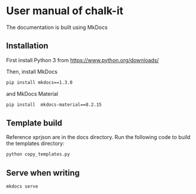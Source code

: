 # User manual of chalk-it

The documentation is built using MkDocs

## Installation

First install Python 3 from <https://www.python.org/downloads/>

Then, install MkDocs

```sh
pip install mkdocs==1.3.0
```

and MkDocs Material

```sh
pip install  mkdocs-material==8.2.15
```

## Template build

Reference xprjson are in the docs directory. Run the following code to build the templates directory:

```sh
python copy_templates.py
```

## Serve when writing


```sh
mkdocs serve
```